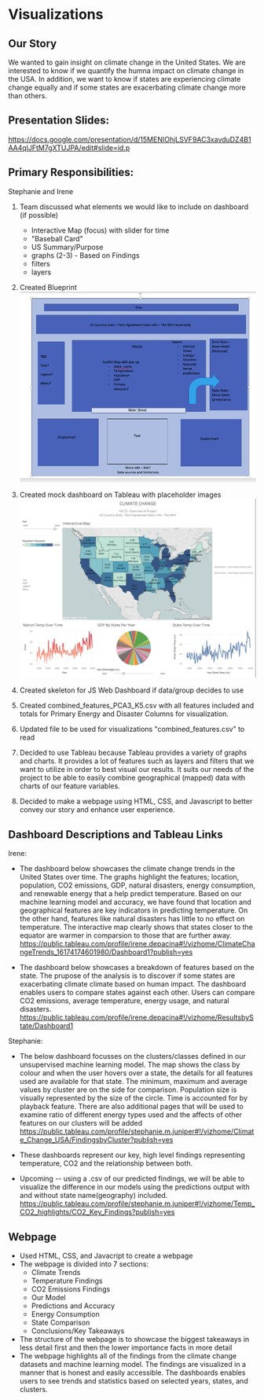 # Visualizations

## Our Story

We wanted to gain insight on climate change in the United States. We are interested to know if we quantify the humna impact on climate change in the USA. In addition, we want to know if states are experiencing climate change equally and if some states are exacerbating climate change more than others.  

## Presentation Slides:
https://docs.google.com/presentation/d/15MENIOhjLSVF9AC3xavduDZ4B1AA4qlJFtM7gXTUJPA/edit#slide=id.p

## Primary Responsibilities:
 Stephanie and Irene

1. Team discussed what elements we would like to include on dashboard (if possible)
    - Interactive Map (focus) with slider for time
    - "Baseball Card"
    - US Summary/Purpose
    - graphs (2-3) - Based on Findings
    - filters
    - layers

2. Created Blueprint
<img src="dashboard_mock.png"></img>

3. Created mock dashboard on Tableau with placeholder images
<img src= "dashboard_practice.png"></img>

4. Created skeleton for JS Web Dashboard if data/group decides to use

5. Created combined_features_PCA3_K5.csv with all features included and totals for Primary Energy and Disaster Columns for visualization.

6. Updated file to be used for visualizations "combined_features.csv" to read

7. Decided to use Tableau because Tableau provides a variety of graphs and charts. It provides a lot of features such as layers and filters that we want to utilize in order to best visual our results. It suits our needs of the project to be able to easily combine geographical (mapped) data with charts of our feature variables.

8. Decided to make a webpage using HTML, CSS, and Javascript to better convey our story and enhance user experience.


## Dashboard Descriptions and Tableau Links

Irene:
- The dashboard below showcases the climate change trends in the United States over time. The graphs highlight the features; location, population, CO2 emissions, GDP, natural disasters, energy consumption, and renewable energy that a help predict temperature. Based on our machine learning model and accuracy, we have found that location and geographical features are key indicators in predicting temperature. On the other hand, features like natural disasters has little to no effect on temperature. The interactive map clearly shows that states closer to the equator are warmer in comparsion to those that are further away. 
https://public.tableau.com/profile/irene.depacina#!/vizhome/ClimateChangeTrends_16174174601980/Dashboard1?publish=yes

- The dashboard below showcases a breakdown of features based on the state. The prupose of the analysis is to discover if some states are exacerbating climate climate based on human impact. The dashboard enables users to compare states against each other. Users can compare CO2 emissions, average temperature, energy usage, and natural disasters. 
https://public.tableau.com/profile/irene.depacina#!/vizhome/ResultsbyState/Dashboard1


Stephanie:

- The below dashboard focusses on the clusters/classes defined in our unsupervised machine learning model. The map shows the class by colour and when the user hovers over a state, the details for all features used are available for that state. The minimum, maximum and average values by cluster are on the side for comparison. Population size is visually represented by the size of the circle. Time is accounted for by playback feature. There are also additional pages that will be used to examine ratio of different energy types used and the affects of other features on our clusters will be added
https://public.tableau.com/profile/stephanie.m.juniper#!/vizhome/Climate_Change_USA/FindingsbyCluster?publish=yes


- These dashboards represent our key, high level findings representing temperature, CO2 and the relationship between both. 
- Upcoming -- using a .csv of our predicted findings, we will be able to visualize the difference in our models using the predictions output with and without state name(geography) included.
https://public.tableau.com/profile/stephanie.m.juniper#!/vizhome/Temp_CO2_highlights/CO2_Key_Findings?publish=yes

## Webpage

- Used HTML, CSS, and Javacript to create a webpage
- The webpage is divided into 7 sections:
    - Climate Trends
    - Temperature Findings
    - CO2 Emissions Findings
    - Our Model
    - Predictions and Accuracy
    - Energy Consumption
    - State Comparison
    - Conclusions/Key Takeaways
- The structure of the webpage is to showcase the biggest takeaways in less detail first and then the lower importance facts in more detail
- The webpage highlights all of the findings from the climate change datasets and machine learning model. The findings are visualized in a manner that is honest and easily accessible. The dashboards enables users to see trends and statistics based on selected years, states, and clusters. 

